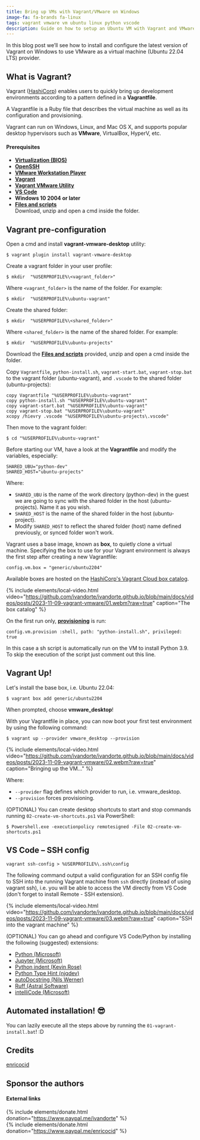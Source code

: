 ```yaml
---
title: Bring up VMs with Vagrant/VMware on Windows
image-fa: fa-brands fa-linux
tags: vagrant vmware vm ubuntu linux python vscode
description: Guide on how to setup an Ubuntu VM with Vagrant and VMware as provider
---
```


In this blog post we’ll see how to install and configure the latest version of Vagrant on Windows to use VMware as a virtual machine (Ubuntu 22.04 LTS) provider.

## What is Vagrant?

Vagrant ([HashiCorp](https://www.hashicorp.com/)) enables users to quickly bring up development environments according to a pattern defined in a **Vagrantfile**.

A Vagrantfile is a Ruby file that describes the virtual machine as well as its configuration and provisioning.

Vagrant can run on Windows, Linux, and Mac OS X, and supports popular desktop hypervisors such as **VMware**, VirtualBox, HyperV, etc.

#### Prerequisites

- **[Virtualization (BIOS)](https://support.microsoft.com/en-us/windows/enable-virtualization-on-windows-11-pcs-c5578302-6e43-4b4b-a449-8ced115f58e1)**
- **[OpenSSH](https://learn.microsoft.com/en-us/windows-server/administration/openssh/openssh_install_firstuse?tabs=gui)**
- **[VMware Workstation Player](https://www.vmware.com/products/workstation-player.html)**
- **[Vagrant](https://developer.hashicorp.com/vagrant/install?product_intent=vagrant)**
- **[Vagrant VMware Utility](https://developer.hashicorp.com/vagrant/install/vmware)**
- **[VS Code](https://code.visualstudio.com/)**
- **Windows 10 2004 or later**
- [**Files and scripts**](https://github.com/ivandorte/ivandorte.github.io/raw/main/docs/_posts/files/2023-11-09-vagrant-vmware.7z)<br>
Download, unzip and open a cmd inside the folder.

## Vagrant pre-configuration

Open a cmd and install **vagrant-vmware-desktop** utility:

```
$ vagrant plugin install vagrant-vmware-desktop
```

Create a vagrant folder in your user profile:

```
$ mkdir  "%USERPROFILE%\<vagrant_folder>"
```

Where `<vagrant_folder>` is the name of the folder. For example:

```
$ mkdir  "%USERPROFILE%\ubuntu-vagrant"
```

Create the shared folder:

```
$ mkdir  "%USERPROFILE%\<shared_folder>"
```

Where `<shared_folder>` is the name of the shared folder. For example:

```
$ mkdir  "%USERPROFILE%\ubuntu-projects"
```

Download the [**Files and scripts**](https://github.com/ivandorte/ivandorte.github.io/raw/main/docs/_posts/files/2023-11-09-vagrant-vmware.7z) provided, unzip and open a cmd inside the folder.

Copy `Vagrantfile`, `python-install.sh`, `vagrant-start.bat`, `vagrant-stop.bat` to the vagrant folder (ubuntu-vagrant), and `.vscode` to the shared folder (ubuntu-projects):

```
copy Vagrantfile "%USERPROFILE%\ubuntu-vagrant"
copy python-install.sh "%USERPROFILE%\ubuntu-vagrant"
copy vagrant-start.bat "%USERPROFILE%\ubuntu-vagrant"
copy vagrant-stop.bat "%USERPROFILE%\ubuntu-vagrant"
xcopy /hievry .vscode "%USERPROFILE%\ubuntu-projects\.vscode"
```

Then move to the vagrant folder:

```
$ cd "%USERPROFILE%\ubuntu-vagrant"
```

Before starting our VM, have a look at the **Vagrantfile** and modify the variables, especially:

```
SHARED_UBU="python-dev"
SHARED_HOST="ubuntu-projects"
```

Where:

- `SHARED_UBU` is the name of the work directory (python-dev) in the guest we are going to sync with the shared folder in the host (ubuntu-projects). Name it as you wish.
- `SHARED_HOST` is the name of the shared folder in the host (ubuntu-project).
- Modify `SHARED_HOST` to reflect the shared folder (host) name defined previously, or synced folder won't work.

Vagrant uses a base image, known as **box**, to quietly clone a virtual machine. Specifying the box to use for your Vagrant environment is always the first step after creating a new Vagrantfile:

```
config.vm.box = "generic/ubuntu2204"
```

Available boxes are hosted on the [HashiCorp's Vagrant Cloud box catalog](https://app.vagrantup.com/boxes/search).

{% include elements/local-video.html video="https://github.com/ivandorte/ivandorte.github.io/blob/main/docs/videos/posts/2023-11-09-vagrant-vmware/01.webm?raw=true" caption="The box catalog" %}

On the first run only, [**provisioning**](https://developer.hashicorp.com/vagrant/docs/provisioning/basic_usage) is run:

```
config.vm.provision :shell, path: "python-install.sh", privileged: true
```

In this case a sh script is automatically run on the VM to install Python 3.9.
To skip the execution of the script just comment out this line.

## Vagrant Up!

Let's install the base box, i.e. Ubuntu 22.04:

```
$ vagrant box add generic/ubuntu2204
```

When prompted, choose **vmware_desktop**!

With your Vagrantfile in place, you can now boot your first test environment by using the following command:

```
$ vagrant up --provider vmware_desktop --provision
```

{% include elements/local-video.html video="https://github.com/ivandorte/ivandorte.github.io/blob/main/docs/videos/posts/2023-11-09-vagrant-vmware/02.webm?raw=true" caption="Bringing up the VM..." %}

Where:

- `--provider` flag defines which provider to run, i.e. vmware_desktop.
- `--provision` forces provisioning.

(OPTIONAL) You can create desktop shortcuts to start and stop commands running `02-create-vm-shortcuts.ps1` via PowerShell:

```
$ Powershell.exe -executionpolicy remotesigned -File 02-create-vm-shortcuts.ps1
```

## VS Code – SSH config

```
vagrant ssh-config > %USERPROFILE%\.ssh\config
```

The following command output a valid configuration for an SSH config file to SSH into the running Vagrant machine from `ssh` directly (instead of using vagrant ssh), i.e. you will be able to access the VM directly from VS Code (don't forget to install Remote - SSH extension).

{% include elements/local-video.html video="https://github.com/ivandorte/ivandorte.github.io/blob/main/docs/videos/posts/2023-11-09-vagrant-vmware/03.webm?raw=true" caption="SSH into the vagrant machine" %}

(OPTIONAL) You can go ahead and configure VS Code/Python by installing the following (suggested) extensions:

- [Python (Microsoft)](https://marketplace.visualstudio.com/items?itemName=ms-python.python)
- [Jupyter (Microsoft)](https://marketplace.visualstudio.com/items?itemName=ms-toolsai.jupyter)
- [Python indent (Kevin Rose)](https://marketplace.visualstudio.com/items?itemName=KevinRose.vsc-python-indent)
- [Python Type Hint (njqdev)](https://marketplace.visualstudio.com/items?itemName=njqdev.vscode-python-typehint)
- [autoDocstring (Nils Werner)](https://marketplace.visualstudio.com/items?itemName=njpwerner.autodocstring)
- [Ruff (Astral Software)](https://marketplace.visualstudio.com/items?itemName=charliermarsh.ruff)
- [intelliCode (Microsoft)](https://marketplace.visualstudio.com/items?itemName=VisualStudioExptTeam.vscodeintellicode)

## Automated installation! :sunglasses:

You can lazily execute all the steps above by running the `01-vagrant-install.bat`! :D

## Credits

[enricocid](https://github.com/enricocid)

## Sponsor the authors

#### External links

{% include elements/donate.html donation="https://www.paypal.me/ivandorte" %}<br>
{% include elements/donate.html donation="https://www.paypal.me/enricocid" %}

